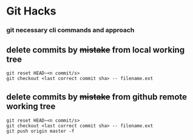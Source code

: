 # Git Hacks
### 	git necessary cli commands and approach


## delete commits by ~~mistake~~ from local working tree

```
git reset HEAD~<n commit/s>
git checkout <last correct commit sha> -- filename.ext
```

## delete commits by ~~mistake~~ from github remote working tree

```
git reset HEAD~<n commit/s>
git checkout <last correct commit sha> -- filename.ext
git push origin master -f
```
